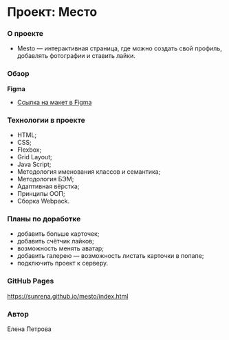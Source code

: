 # Проект: Место

### О проекте
* Mesto — интерактивная страница, где можно создать свой профиль, добавлять фотографии и ставить лайки.

### Обзор

**Figma**
* [Ссылка на макет в Figma](https://www.figma.com/file/2cn9N9jSkmxD84oJik7xL7/JavaScript.-Sprint-4?node-id=0%3A1)

### Технологии в проекте
* HTML;
* CSS;
* Flexbox;
* Grid Layout;
* Java Script;
* Методология именования классов и семантика;
* Методология БЭМ;
* Адаптивная вёрстка;
* Принципы ООП;
* Сборка Webpack.

### Планы по доработке
* добавить больше карточек;
* добавить счётчик лайков;
* возможность менять аватар;
* добавить галерею — возможность листать карточки в попапе;
* подключить проект к серверу.

### GitHub Pages
https://sunrena.github.io/mesto/index.html 

### Автор
Елена Петрова